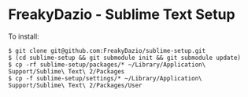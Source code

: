 # FreakyDazio - Sublime Text Setup

To install:

    $ git clone git@github.com:FreakyDazio/sublime-setup.git
    $ (cd sublime-setup && git submodule init && git submodule update)
    $ cp -rf sublime-setup/packages/* ~/Library/Application\ Support/Sublime\ Text\ 2/Packages
    $ cp -f sublime-setup/settings/* ~/Library/Application\ Support/Sublime\ Text\ 2/Packages/User
